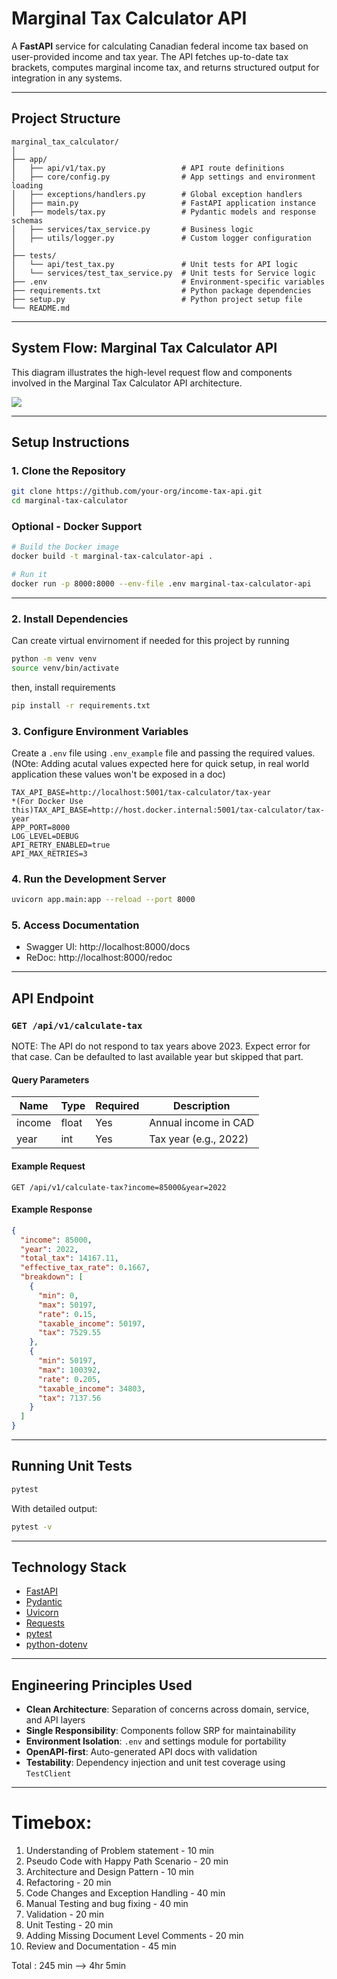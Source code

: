 # Marginal Tax Calculator API

A **FastAPI** service for calculating Canadian federal income tax based on user-provided income and tax year. The API fetches up-to-date tax brackets, computes marginal income tax, and returns structured output for integration in any systems.

---

## Project Structure

```
marginal_tax_calculator/
│
├── app/
│   ├── api/v1/tax.py                 # API route definitions
│   ├── core/config.py                # App settings and environment loading
│   ├── exceptions/handlers.py        # Global exception handlers
│   ├── main.py                       # FastAPI application instance
│   ├── models/tax.py                 # Pydantic models and response schemas
│   ├── services/tax_service.py       # Business logic
│   ├── utils/logger.py               # Custom logger configuration
│
├── tests/
│   └── api/test_tax.py               # Unit tests for API logic
│   └── services/test_tax_service.py  # Unit tests for Service logic
├── .env                              # Environment-specific variables
├── requirements.txt                  # Python package dependencies
├── setup.py                          # Python project setup file
└── README.md
```
---

## System Flow: Marginal Tax Calculator API

This diagram illustrates the high-level request flow and components involved in the Marginal Tax Calculator API architecture.

[![](https://mermaid.ink/img/pako:eNptkk1PwzAMhv-KlTOFew9I-ygbEx8TKxxIETKpt1WkSZWksAn477jpWEEip8R-_Mavkw-hbEkiFWtt39UWXYB8WhjgNZITXZEJKYydfffkwDpYWh9qNE-QJOefsyyHM4VatRoDJQF3nzCWF-jDaHkJo6aBBGqszGmzf-o1x10dTGSXv7NtYNEEuG4gJpGYygfUVYmhsgaucB-55b5EEyp1IKeRzOSK3Ful6Iix3LPvY4NsFuELme34ToMaug4iCy8O1SsF_4ecyZxTk4O32IXdHK-eRWYu78g31niCax6iZj0u-okd0HlEL-VidXsDRz5Y6IfL1OAGBtOZczztrnTBPStqYg9zNKWOJrf9zv91CPM8Xw54LP-VvTe0a0gFKuFfaNH3WhhxImpy_HQl_4yPLlmIsKWaCpHytqQ1tjoUojBfjGIb7GpvlEiDa-lEONtutiJdo_Z8aht2RNMKNw7rY7RB82jtz_nrG2spzW4?type=png)](https://mermaid.live/edit#pako:eNptkk1PwzAMhv-KlTOFew9I-ygbEx8TKxxIETKpt1WkSZWksAn477jpWEEip8R-_Mavkw-hbEkiFWtt39UWXYB8WhjgNZITXZEJKYydfffkwDpYWh9qNE-QJOefsyyHM4VatRoDJQF3nzCWF-jDaHkJo6aBBGqszGmzf-o1x10dTGSXv7NtYNEEuG4gJpGYygfUVYmhsgaucB-55b5EEyp1IKeRzOSK3Ful6Iix3LPvY4NsFuELme34ToMaug4iCy8O1SsF_4ecyZxTk4O32IXdHK-eRWYu78g31niCax6iZj0u-okd0HlEL-VidXsDRz5Y6IfL1OAGBtOZczztrnTBPStqYg9zNKWOJrf9zv91CPM8Xw54LP-VvTe0a0gFKuFfaNH3WhhxImpy_HQl_4yPLlmIsKWaCpHytqQ1tjoUojBfjGIb7GpvlEiDa-lEONtutiJdo_Z8aht2RNMKNw7rY7RB82jtz_nrG2spzW4)

---

## Setup Instructions

### 1. Clone the Repository

```bash
git clone https://github.com/your-org/income-tax-api.git
cd marginal-tax-calculator
```
### Optional - Docker Support

```bash
# Build the Docker image
docker build -t marginal-tax-calculator-api .

# Run it
docker run -p 8000:8000 --env-file .env marginal-tax-calculator-api
```

---
### 2. Install Dependencies

Can create virtual envirnoment if needed for this project by running

```bash
python -m venv venv
source venv/bin/activate
```
then, install requirements

```bash
pip install -r requirements.txt
```

### 3. Configure Environment Variables

Create a `.env` file using `.env_example` file and passing the required values. (NOte: Adding acutal values expected here for quick setup, in real world application these values won't be exposed in a doc)

```
TAX_API_BASE=http://localhost:5001/tax-calculator/tax-year
*(For Docker Use this)TAX_API_BASE=http://host.docker.internal:5001/tax-calculator/tax-year
APP_PORT=8000
LOG_LEVEL=DEBUG
API_RETRY_ENABLED=true
API_MAX_RETRIES=3
```

### 4. Run the Development Server

```bash
uvicorn app.main:app --reload --port 8000
```

### 5. Access Documentation

- Swagger UI: http://localhost:8000/docs
- ReDoc: http://localhost:8000/redoc

---

## API Endpoint

### `GET /api/v1/calculate-tax`

NOTE: The API do not respond to tax years above 2023. Expect error for that case. Can be defaulted to last available year but skipped that part.

#### Query Parameters

| Name   | Type  | Required | Description           |
|--------|-------|----------|-----------------------|
| income | float | Yes      | Annual income in CAD  |
| year   | int   | Yes      | Tax year (e.g., 2022) |

#### Example Request

```
GET /api/v1/calculate-tax?income=85000&year=2022
```

#### Example Response

```json
{
  "income": 85000,
  "year": 2022,
  "total_tax": 14167.11,
  "effective_tax_rate": 0.1667,
  "breakdown": [
    {
      "min": 0,
      "max": 50197,
      "rate": 0.15,
      "taxable_income": 50197,
      "tax": 7529.55
    },
    {
      "min": 50197,
      "max": 100392,
      "rate": 0.205,
      "taxable_income": 34803,
      "tax": 7137.56
    }
  ]
}
```

---

## Running Unit Tests

```bash
pytest
```

With detailed output:

```bash
pytest -v
```

---

## Technology Stack

- [FastAPI](https://fastapi.tiangolo.com/)
- [Pydantic](https://docs.pydantic.dev/)
- [Uvicorn](https://www.uvicorn.org/)
- [Requests](https://docs.python-requests.org/)
- [pytest](https://docs.pytest.org/)
- [python-dotenv](https://pypi.org/project/python-dotenv/)

---

## Engineering Principles Used

- **Clean Architecture**: Separation of concerns across domain, service, and API layers
- **Single Responsibility**: Components follow SRP for maintainability
- **Environment Isolation**: `.env` and settings module for portability
- **OpenAPI-first**: Auto-generated API docs with validation
- **Testability**: Dependency injection and unit test coverage using `TestClient`

---
# Timebox:

1. Understanding of Problem statement - 10 min
2. Pseudo Code with Happy Path Scenario - 20 min
3. Architecture and Design Pattern - 10 min
4. Refactoring - 20 min
5. Code Changes and Exception Handling - 40 min
6. Manual Testing and bug fixing - 40 min
7. Validation - 20 min
8. Unit Testing - 20 min
9. Adding Missing Document Level Comments - 20 min
10. Review and Documentation - 45 min

Total : 245 min --> 4hr 5min